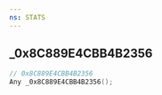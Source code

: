 ```yaml
---
ns: STATS
---
```

## _0x8C889E4CBB4B2356

```c
// 0x8C889E4CBB4B2356
Any _0x8C889E4CBB4B2356();
```

